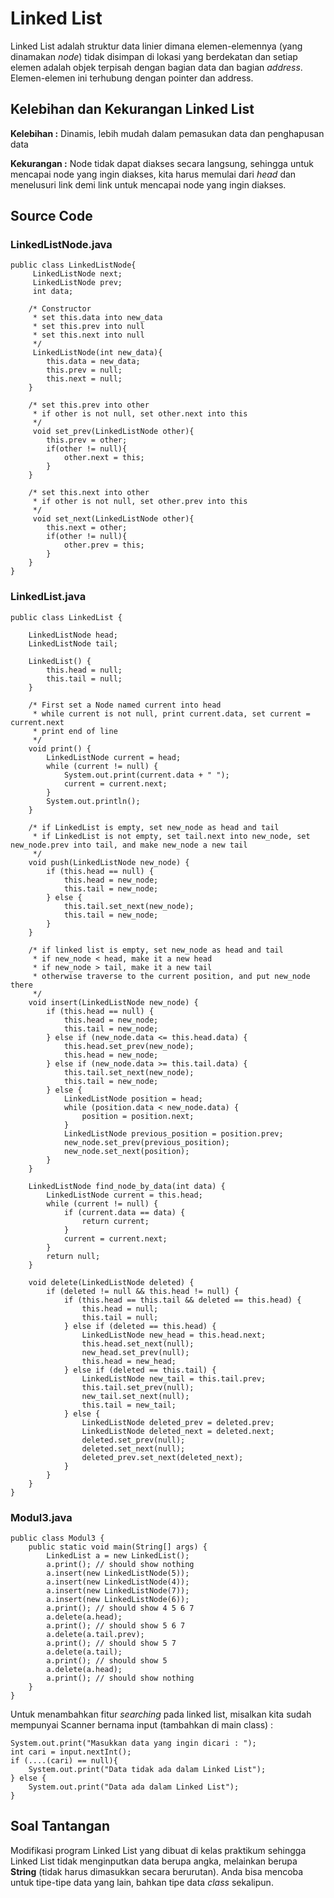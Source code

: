 # Linked List

Linked List adalah struktur data linier dimana elemen-elemennya (yang dinamakan *node*) tidak disimpan di lokasi yang berdekatan dan setiap elemen adalah objek terpisah dengan bagian data dan bagian *address*. Elemen-elemen ini terhubung dengan pointer dan address. 

## Kelebihan dan Kekurangan Linked List
**Kelebihan :** Dinamis, lebih mudah dalam pemasukan data dan penghapusan data

**Kekurangan :** Node tidak dapat diakses secara langsung, sehingga untuk mencapai node yang ingin diakses, kita harus memulai dari *head* dan menelusuri link demi link untuk mencapai node yang ingin diakses.

## Source Code
### LinkedListNode.java
```
public class LinkedListNode{
     LinkedListNode next;
     LinkedListNode prev;
     int data;

    /* Constructor
     * set this.data into new_data
     * set this.prev into null
     * set this.next into null
     */
     LinkedListNode(int new_data){
        this.data = new_data;
        this.prev = null;
        this.next = null;
    }

    /* set this.prev into other
     * if other is not null, set other.next into this
     */
     void set_prev(LinkedListNode other){
        this.prev = other;
        if(other != null){
            other.next = this;
        }
    }

    /* set this.next into other
     * if other is not null, set other.prev into this
     */
     void set_next(LinkedListNode other){
        this.next = other;
        if(other != null){
            other.prev = this;
        }
    }
}
```

### LinkedList.java
```
public class LinkedList {

    LinkedListNode head;
    LinkedListNode tail;

    LinkedList() {
        this.head = null;
        this.tail = null;
    }

    /* First set a Node named current into head
     * while current is not null, print current.data, set current = current.next
     * print end of line
     */
    void print() {
        LinkedListNode current = head;
        while (current != null) {
            System.out.print(current.data + " ");
            current = current.next;
        }
        System.out.println();
    }

    /* if LinkedList is empty, set new_node as head and tail
     * if LinkedList is not empty, set tail.next into new_node, set new_node.prev into tail, and make new_node a new tail
     */
    void push(LinkedListNode new_node) {
        if (this.head == null) {
            this.head = new_node;
            this.tail = new_node;
        } else {
            this.tail.set_next(new_node);
            this.tail = new_node;
        }
    }

    /* if linked list is empty, set new_node as head and tail
     * if new_node < head, make it a new head
     * if new_node > tail, make it a new tail
     * otherwise traverse to the current position, and put new_node there
     */
    void insert(LinkedListNode new_node) {
        if (this.head == null) {
            this.head = new_node;
            this.tail = new_node;
        } else if (new_node.data <= this.head.data) {
            this.head.set_prev(new_node);
            this.head = new_node;
        } else if (new_node.data >= this.tail.data) {
            this.tail.set_next(new_node);
            this.tail = new_node;
        } else {
            LinkedListNode position = head;
            while (position.data < new_node.data) {
                position = position.next;
            }
            LinkedListNode previous_position = position.prev;
            new_node.set_prev(previous_position);
            new_node.set_next(position);
        }
    }

    LinkedListNode find_node_by_data(int data) {
        LinkedListNode current = this.head;
        while (current != null) {
            if (current.data == data) {
                return current;
            }
            current = current.next;
        }
        return null;
    }

    void delete(LinkedListNode deleted) {
        if (deleted != null && this.head != null) {
            if (this.head == this.tail && deleted == this.head) {
                this.head = null;
                this.tail = null;
            } else if (deleted == this.head) {
                LinkedListNode new_head = this.head.next;
                this.head.set_next(null);
                new_head.set_prev(null);
                this.head = new_head;
            } else if (deleted == this.tail) {
                LinkedListNode new_tail = this.tail.prev;
                this.tail.set_prev(null);
                new_tail.set_next(null);
                this.tail = new_tail;
            } else {
                LinkedListNode deleted_prev = deleted.prev;
                LinkedListNode deleted_next = deleted.next;
                deleted.set_prev(null);
                deleted.set_next(null);
                deleted_prev.set_next(deleted_next);
            }
        }
    }
}
```

### Modul3.java
```
public class Modul3 {
    public static void main(String[] args) {
        LinkedList a = new LinkedList();
        a.print(); // should show nothing
        a.insert(new LinkedListNode(5));
        a.insert(new LinkedListNode(4));
        a.insert(new LinkedListNode(7));
        a.insert(new LinkedListNode(6));
        a.print(); // should show 4 5 6 7
        a.delete(a.head);
        a.print(); // should show 5 6 7
        a.delete(a.tail.prev);
        a.print(); // should show 5 7
        a.delete(a.tail);
        a.print(); // should show 5
        a.delete(a.head);
        a.print(); // should show nothing
    }
}
```
Untuk menambahkan fitur *searching* pada linked list, misalkan kita sudah mempunyai Scanner bernama input (tambahkan di main class) :
```
System.out.print("Masukkan data yang ingin dicari : ");
int cari = input.nextInt();
if (....(cari) == null){
    System.out.print("Data tidak ada dalam Linked List");
} else {
    System.out.print("Data ada dalam Linked List");
}
```

## Soal Tantangan
Modifikasi program Linked List yang dibuat di kelas praktikum sehingga Linked List tidak menginputkan data berupa angka, melainkan berupa **String** (tidak harus dimasukkan secara berurutan). Anda bisa mencoba untuk tipe-tipe data yang lain, bahkan tipe data *class* sekalipun.